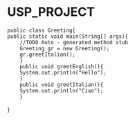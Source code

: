# USP_PROJECT

    public class Greeting{
    public static void main(String[] args){
        //TODO Auto - generated method stub
        Greeting gr = new Greeting();
        gr.greetItalian();
        }
        public void greetEnglish(){
        System.out.println("Hello");
        }
        public void greetItalian(){
        System.out.println("Ciao");
        }
}